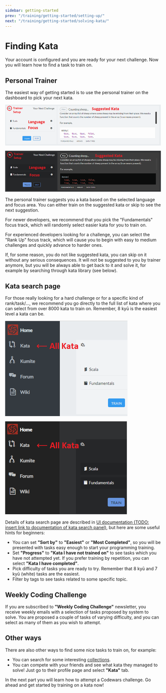 ```yaml
---
sidebar: getting-started
prev: "/training/getting-started/setting-up/"
next: "/training/getting-started/solving-kata/"
---
```


# Finding Kata

Your account is configured and you are ready for your next challenge. Now you will learn how to find a task to train on.

## Personal Trainer

The easiest way of getting started is to use the personal trainer on the dashboard to pick your next kata.

<div class="block dark:hidden">

![training routines](./img/finding-kata_01_training-routines_light.png)

</div>
<div class="hidden dark:block">

![training routines](./img/finding-kata_01_training-routines_dark.png)

</div>

The personal trainer suggests you a kata based on the selected language and focus area. You can either train on the suggested kata or skip to see the next suggestion.

For newer developers, we recommend that you pick the "Fundamentals" focus track, which will randomly select easier kata for you to train on.

For experienced developers looking for a challenge, you can select the "Rank Up" focus track, which will cause you to begin with easy to medium challenges and quickly advance to harder ones.

If, for some reason, you do not like suggested kata, you can skip on it without any serious consequences. It will not be suggested to you by trainer anymore, but you will be always able to get back to it and solve it, for example by searching through kata library (see below).

## Kata search page

For those really looking for a hard challenge or for a specific kind of rank/task/..., we recommend you go directly to the full list of kata where you can select from over 8000 kata to train on. Remember, 8 kyū is the easiest level a kata can be.

<div class="block dark:hidden">

![sidebar](./img/finding-kata_02_sidebar_light.png)

</div>
<div class="hidden dark:block">

![sidebar](./img/finding-kata_02_sidebar_dark.png)

</div>

Details of kata search page are described in [UI documentation (TODO: insert link to documentation of kata search panel)](), but here are some useful hints for beginners:

- You can set **"Sort by"** to **"Easiest"** or **"Most Completed"**, so you will be presented with tasks easy enough to start your programming training.
- Set **"Progress"** to **"Kata I have not trained on"** to see tasks which you have not attempted yet. If you prefer training by repetition, you can select **"Kata I have completed"**.
- Pick difficulty of tasks you are ready to try. Remember that 8 kyū and 7 kyū (white) tasks are the easiest.
- Filter by tags to see tasks related to some specific topic.

## Weekly Coding Challenge

If you are subscribed to **"Weekly Coding Challenge"** newsletter, you receive weekly emails with a selection of tasks proposed by system to solve. You are proposed a couple of tasks of varying difficulty, and you can select as many of them as you wish to attempt.

## Other ways

There are also other ways to find some nice tasks to train on, for example:

- You can search for some interesting [collections](https://www.codewars.com/collections).
- You can compete with your friends and see what kata they managed to solve! Just go to their profile page and select **"Kata"** tab.

In the next part you will learn how to attempt a Codewars challenge. Go ahead and get started by training on a kata now!
